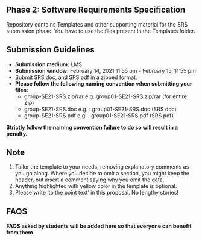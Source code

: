 ## Phase 2: Software Requirements Specification
Repository contains Templates and other supporting material for the SRS submission phase.
You have to use the files present in the Templates folder.
## Submission Guidelines
- **Submission medium:** LMS
- **Submission window:** February 14, 2021 11:55 pm - February 15, 11:55 pm
- Submit SRS doc, and SRS pdf in a zipped format.
- **Please follow the following naming convention when submitting your files:**
  - group<number>-SE21-SRS.zip/rar e.g. group01-SE21-SRS.zip/rar (for entire Zip)
  - group<number>-SE21-SRS.doc e.g. : group01-SE21-SRS.doc (SRS doc)
  - group<number>-SE21-SRS.pdf e.g. : group01-SE21-SRS.pdf (SRS pdf) 
  
**Strictly follow the naming convention failure to do so will result in a penalty.**
  
## Note
1. Tailor the template to your needs, removing explanatory comments as you go along.  Where you decide to omit a section, you might keep the header, but insert a comment saying why you omit the data. 
2. Anything highlighted with yellow color in the template is optional.
3. Please write ‘to the point text’ in this proposal. No lengthy stories!
## FAQS
**FAQS asked by students will be added here so that everyone can benefit from them**
